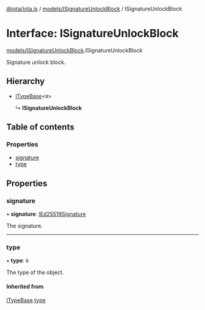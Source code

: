 [@iota/iota.js](../README.md) / [models/ISignatureUnlockBlock](../modules/models_isignatureunlockblock.md) / ISignatureUnlockBlock

# Interface: ISignatureUnlockBlock

[models/ISignatureUnlockBlock](../modules/models_isignatureunlockblock.md).ISignatureUnlockBlock

Signature unlock block.

## Hierarchy

- [ITypeBase](models_itypebase.itypebase.md)<``0``\>

  ↳ **ISignatureUnlockBlock**

## Table of contents

### Properties

- [signature](models_isignatureunlockblock.isignatureunlockblock.md#signature)
- [type](models_isignatureunlockblock.isignatureunlockblock.md#type)

## Properties

### signature

• **signature**: [IEd25519Signature](models_ied25519signature.ied25519signature.md)

The signature.

___

### type

• **type**: ``0``

The type of the object.

#### Inherited from

[ITypeBase](models_itypebase.itypebase.md).[type](models_itypebase.itypebase.md#type)
